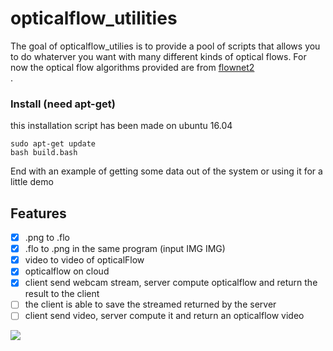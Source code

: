 opticalflow_utilities
======================
The goal of opticalflow_utilies is to provide a pool of scripts that allows you to do whaterver you want with many different 
kinds of optical flows. For now the optical flow algorithms provided are from <a href="https://github.com/lmb-freiburg/flownet2" target="_blank">flownet2</a><br>.


### Install (need apt-get)

this installation script has been made on ubuntu 16.04

```
sudo apt-get update
bash build.bash
```

End with an example of getting some data out of the system or using it for a little demo


## Features

- [x] .png to .flo
- [x] .flo to .png in the same program (input IMG IMG)
- [x] video to video of opticalFlow
- [x] opticalflow on cloud
- [x] client send webcam stream, server compute opticalflow and return the result to the client
- [ ] the client is able to save the streamed returned by the server
- [ ] client send video, server compute it and return an opticalflow video

![](https://github.com/Cjdcoy/opticalflow_utilities/blob/master/documents/SD2.gif)

